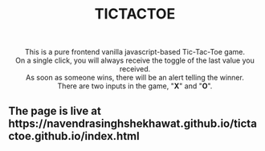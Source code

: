 <b><h1 align="center">TICTACTOE</h1></b><br>
<p align="center">This is a pure frontend vanilla javascript-based Tic-Tac-Toe game.<br>
     On a single click, you will always receive the toggle of the last value you received.<br>
As soon as someone wins, there will be an alert telling the winner.<br>
  There are two inputs in the game, "<b>X</b>" and "<b>O</b>".
</p>

<h2> The page is live at <ahref="https://navendrasinghshekhawat.github.io/tictactoe.github.io/index.html" target="_blank">https://navendrasinghshekhawat.github.io/tictactoe.github.io/index.html</a></h2>
